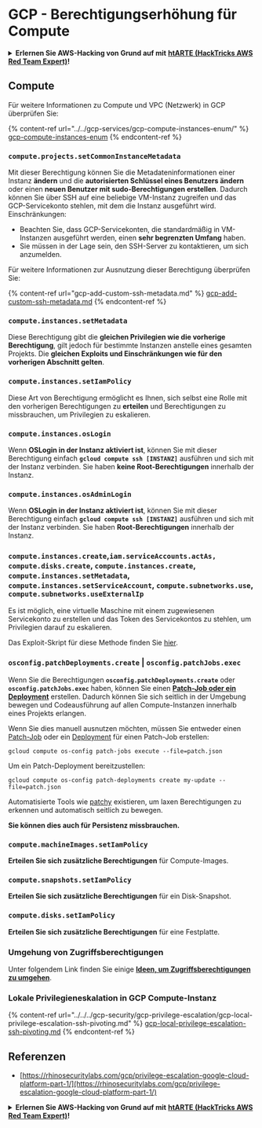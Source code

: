 # GCP - Berechtigungserhöhung für Compute

<details>

<summary><strong>Erlernen Sie AWS-Hacking von Grund auf mit</strong> <a href="https://training.hacktricks.xyz/courses/arte"><strong>htARTE (HackTricks AWS Red Team Expert)</strong></a><strong>!</strong></summary>

Andere Möglichkeiten, HackTricks zu unterstützen:

* Wenn Sie Ihr **Unternehmen in HackTricks beworben sehen möchten** oder **HackTricks als PDF herunterladen möchten**, überprüfen Sie die [**ABONNEMENTPLÄNE**](https://github.com/sponsors/carlospolop)!
* Holen Sie sich das [**offizielle PEASS & HackTricks-Merchandise**](https://peass.creator-spring.com)
* Entdecken Sie [**The PEASS Family**](https://opensea.io/collection/the-peass-family), unsere Sammlung exklusiver [**NFTs**](https://opensea.io/collection/the-peass-family)
* **Treten Sie der** 💬 [**Discord-Gruppe**](https://discord.gg/hRep4RUj7f) oder der [**Telegram-Gruppe**](https://t.me/peass) bei oder **folgen** Sie uns auf **Twitter** 🐦 [**@hacktricks_live**](https://twitter.com/hacktricks_live)**.**
* **Teilen Sie Ihre Hacking-Tricks, indem Sie PRs an die** [**HackTricks**](https://github.com/carlospolop/hacktricks) und [**HackTricks Cloud**](https://github.com/carlospolop/hacktricks-cloud) GitHub-Repositories einreichen.

</details>

## Compute

Für weitere Informationen zu Compute und VPC (Netzwerk) in GCP überprüfen Sie:

{% content-ref url="../../gcp-services/gcp-compute-instances-enum/" %}
[gcp-compute-instances-enum](../../gcp-services/gcp-compute-instances-enum/)
{% endcontent-ref %}

### `compute.projects.setCommonInstanceMetadata`

Mit dieser Berechtigung können Sie die Metadateninformationen einer Instanz **ändern** und die **autorisierten Schlüssel eines Benutzers ändern** oder einen **neuen Benutzer mit sudo-Berechtigungen erstellen**. Dadurch können Sie über SSH auf eine beliebige VM-Instanz zugreifen und das GCP-Servicekonto stehlen, mit dem die Instanz ausgeführt wird.\
Einschränkungen:

* Beachten Sie, dass GCP-Servicekonten, die standardmäßig in VM-Instanzen ausgeführt werden, einen **sehr begrenzten Umfang** haben.
* Sie müssen in der Lage sein, den SSH-Server zu kontaktieren, um sich anzumelden.

Für weitere Informationen zur Ausnutzung dieser Berechtigung überprüfen Sie:

{% content-ref url="gcp-add-custom-ssh-metadata.md" %}
[gcp-add-custom-ssh-metadata.md](gcp-add-custom-ssh-metadata.md)
{% endcontent-ref %}

### `compute.instances.setMetadata`

Diese Berechtigung gibt die **gleichen Privilegien wie die vorherige Berechtigung**, gilt jedoch für bestimmte Instanzen anstelle eines gesamten Projekts. Die **gleichen Exploits und Einschränkungen wie für den vorherigen Abschnitt gelten**.

### `compute.instances.setIamPolicy`

Diese Art von Berechtigung ermöglicht es Ihnen, sich selbst eine Rolle mit den vorherigen Berechtigungen zu **erteilen** und Berechtigungen zu missbrauchen, um Privilegien zu eskalieren.

### **`compute.instances.osLogin`**

Wenn **OSLogin in der Instanz aktiviert ist**, können Sie mit dieser Berechtigung einfach **`gcloud compute ssh [INSTANZ]`** ausführen und sich mit der Instanz verbinden. Sie haben **keine Root-Berechtigungen** innerhalb der Instanz.

### **`compute.instances.osAdminLogin`**

Wenn **OSLogin in der Instanz aktiviert ist**, können Sie mit dieser Berechtigung einfach **`gcloud compute ssh [INSTANZ]`** ausführen und sich mit der Instanz verbinden. Sie haben **Root-Berechtigungen** innerhalb der Instanz.

### `compute.instances.create`,`iam.serviceAccounts.actAs, compute.disks.create`, `compute.instances.create`, `compute.instances.setMetadata`, `compute.instances.setServiceAccount`, `compute.subnetworks.use`, `compute.subnetworks.useExternalIp`

Es ist möglich, eine virtuelle Maschine mit einem zugewiesenen Servicekonto zu erstellen und das Token des Servicekontos zu stehlen, um Privilegien darauf zu eskalieren.

Das Exploit-Skript für diese Methode finden Sie [hier](https://github.com/RhinoSecurityLabs/GCP-IAM-Privilege-Escalation/blob/master/ExploitScripts/compute.instances.create.py).

### `osconfig.patchDeployments.create` | `osconfig.patchJobs.exec`

Wenn Sie die Berechtigungen **`osconfig.patchDeployments.create`** oder **`osconfig.patchJobs.exec`** haben, können Sie einen [**Patch-Job oder ein Deployment**](https://blog.raphael.karger.is/articles/2022-08/GCP-OS-Patching) erstellen. Dadurch können Sie sich seitlich in der Umgebung bewegen und Codeausführung auf allen Compute-Instanzen innerhalb eines Projekts erlangen.

Wenn Sie dies manuell ausnutzen möchten, müssen Sie entweder einen [Patch-Job](https://github.com/rek7/patchy/blob/main/pkg/engine/patches/patch\_job.json) oder ein [Deployment](https://github.com/rek7/patchy/blob/main/pkg/engine/patches/patch\_deployment.json) für einen Patch-Job erstellen:

`gcloud compute os-config patch-jobs execute --file=patch.json`

Um ein Patch-Deployment bereitzustellen:

`gcloud compute os-config patch-deployments create my-update --file=patch.json`

Automatisierte Tools wie [patchy](https://github.com/rek7/patchy) existieren, um laxen Berechtigungen zu erkennen und automatisch seitlich zu bewegen.

**Sie können dies auch für Persistenz missbrauchen.**

### `compute.machineImages.setIamPolicy`

**Erteilen Sie sich zusätzliche Berechtigungen** für Compute-Images.

### `compute.snapshots.setIamPolicy`

**Erteilen Sie sich zusätzliche Berechtigungen** für ein Disk-Snapshot.

### `compute.disks.setIamPolicy`

**Erteilen Sie sich zusätzliche Berechtigungen** für eine Festplatte.

### Umgehung von Zugriffsberechtigungen

Unter folgendem Link finden Sie einige [**Ideen, um Zugriffsberechtigungen zu umgehen**](../../../gcp-security/gcp-privilege-escalation/).

### Lokale Privilegieneskalation in GCP Compute-Instanz

{% content-ref url="../../../gcp-security/gcp-privilege-escalation/gcp-local-privilege-escalation-ssh-pivoting.md" %}
[gcp-local-privilege-escalation-ssh-pivoting.md](../../../gcp-security/gcp-privilege-escalation/gcp-local-privilege-escalation-ssh-pivoting.md)
{% endcontent-ref %}

## Referenzen

* [https://rhinosecuritylabs.com/gcp/privilege-escalation-google-cloud-platform-part-1/](https://rhinosecuritylabs.com/gcp/privilege-escalation-google-cloud-platform-part-1/)

<details>

<summary><strong>Erlernen Sie AWS-Hacking von Grund auf mit</strong> <a href="https://training.hacktricks.xyz/courses/arte"><strong>htARTE (HackTricks AWS Red Team Expert)</strong></a><strong>!</strong></summary>

Andere Möglichkeiten, HackTricks zu unterstützen:

* Wenn Sie Ihr **Unternehmen in HackTricks beworben sehen möchten** oder **HackTricks als PDF herunterladen möchten**, überprüfen Sie die [**ABONNEMENTPLÄNE**](https://github.com/sponsors/carlospolop)!
* Holen Sie sich das [**offizielle PEASS & HackTricks-Merchandise**](https://peass.creator-spring.com)
* Entdecken Sie [**The PEASS Family**](https://opensea.io/collection/the-peass-family), unsere Sammlung exklusiver [**NFTs**](https://opensea.io/collection/the-peass-family)
* **Treten Sie der** 💬 [**Discord-Gruppe**](https://discord.gg/hRep4RUj7f) oder der [**Telegram-Gruppe**](https://t.me/peass) bei oder **folgen** Sie uns auf **Twitter** 🐦 [**@hacktricks_live**](https://twitter.com/hacktricks_live)**.**
* **Teilen Sie Ihre Hacking-Tricks, indem Sie PRs an die** [**HackTricks**](https://github.com/carlospolop/hacktricks) und [**HackTricks Cloud**](https://github.com/carlospolop/hacktricks-cloud) GitHub-Repositories einreichen.

</details>
